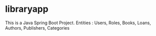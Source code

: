 # libraryapp
This is a Java Spring Boot Project.
Entities :
Users, Roles, Books, Loans, Authors, Publishers, Categories
